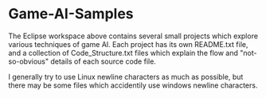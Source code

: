 # Game-AI-Samples
The Eclipse workspace above contains several small projects which explore various techniques of game AI. Each project has its own README.txt file, and a collection of Code_Structure.txt files which explain the flow and "not-so-obvious" details of each source code file.

I generally try to use Linux newline characters as much as possible, but there may be some files which accidentily use windows newline characters. 
